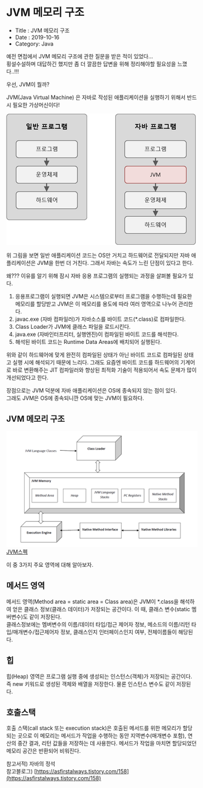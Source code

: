 # JVM 메모리 구조

- Title : JVM 메모리 구조
- Date : 2019-10-16
- Category: Java

예전 면접에서 JVM 메모리 구조에 관한 질문을 받은 적이 있었다...  
횡설수설하며 대답하긴 했지만 좀 더 깔끔한 답변을 위해 정리해야할 필요성을 느꼈다..!!!

우선, JVM이 뭘까?

JVM(Java Virtual Machine) 은 자바로 작성된 애플리케이션을 실행하기 위해서 반드시 필요한 가상머신이다!

![1](https://raw.githubusercontent.com/devgaram/TIL/master/Java/images/2019-10-16-img/memory01.png) <br/>

위 그림을 보면 일반 애플리케이션 코드는 OS만 거치고 하드웨어로 전달되지만 자바 애플리케이션은 JVM을 한번 더 거친다.
그래서 자바는 속도가 느린 단점이 있다고 한다.

왜??? 이유를 알기 위해 잠시 자바 응용 프로그램의 실행되는 과정을 살펴볼 필요가 있다.

1. 응용프로그램이 실행되면 JVM은 시스템으로부터 프로그램을 수행하는데 필요한 메모리를 할당받고 JVM은 이 메모리를 용도에 따라 여러 영역으로 나누어 관리한다.
2. javac.exe (자바 컴파일러)가 자바소스를 바이트 코드(\*.class)로 컴파일한다.
3. Class Loader가 JVM에 클래스 파일을 로드시킨다.
4. java.exe (자바인터프리터, 실행엔진)이 컴파일된 바이트 코드를 해석한다.
5. 해석된 바이트 코드는 Runtime Data Areas에 배치되어 실행된다.

위와 같이 하드웨어에 맞게 완전히 컴파일된 상태가 아닌 바이트 코드로 컴파일된 상태고 실행 시에 해석되기 때문에 느리다.
그래도 요즘엔 바이트 코드를 하드웨어의 기계어로 바로 변환해주는 JIT 컴파일러와 향상된 최적화 기술이 적용되어서 속도 문제가 많이 개선되었다고 한다.

장점으로는 JVM 덕분에 자바 애플리케이션은 OS에 종속되지 않는 점이 있다.  
그래도 JVM은 OS에 종속되니깐 OS에 맞는 JVM이 필요하다.

## JVM 메모리 구조

![1](https://raw.githubusercontent.com/devgaram/TIL/master/Java/images/2019-10-16-img/JvmSpec7.png) <br/>
[JVM스펙](https://ko.wikipedia.org/wiki/자바_가상_머신)

이 중 3가지 주요 영역에 대해 알아보자.

## 메서드 영역

메서드 영역(Method area = static area = Class area)은 JVM이 \*.class을 해석하여 얻은 클래스 정보(클래스 데이터)가 저장되는 공간이다. 이 때, 클래스 변수(static 멤버변수)도 같이 저장된다.  
클래스정보에는 멤버변수의 이름/데이터 타입/접근 제어자 정보, 메소드의 이름/리턴 타입/매개변수/접근제어자 정보, 클래스인지 인터페이스인지 여부, 전체이름들이 해당된다.

## 힙

힙(Heap) 영역은 프로그램 실행 중에 생성되는 인스턴스(객체)가 저장되는 공간이다.  
즉 new 키워드로 생성된 객체와 배열을 저장한다. 물론 인스턴스 변수도 같이 저장된다.

## 호출스택

호출 스택(call stack 또는 execution stack)은 호출된 메서드를 위한 메모리가 할당되는 곳으로 이 메모리는 메서드가 작업을 수행하는 동안 지역변수(매개변수 포함), 연산의 중간 결과, 리턴 값들을 저장하는 데 사용한다. 메서드가 작업을 마치면 할당되었던 메모리 공간은 반환되어 비워진다.

참고서적) 자바의 정석  
참고블로그) [https://asfirstalways.tistory.com/158](https://asfirstalways.tistory.com/158)
